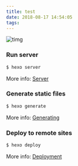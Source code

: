 ```yaml
---
title: test
date: 2018-08-17 14:54:05
tags:
---
```

![timg](https://ws2.sinaimg.cn/large/006tNbRwly1fucpkno5rlj30zk0np12p.jpg)
### Run server

``` bash
$ hexo server
```
More info: [Server](https://hexo.io/docs/server.html)

### Generate static files

``` bash
$ hexo generate
```

More info: [Generating](https://hexo.io/docs/generating.html)

### Deploy to remote sites

``` bash
$ hexo deploy
```

More info: [Deployment](https://hexo.io/docs/deployment.html)
